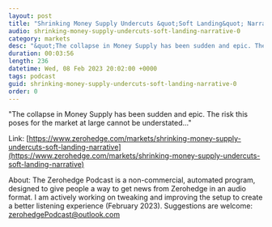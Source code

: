 ```yaml
---
layout: post
title: "Shrinking Money Supply Undercuts &quot;Soft Landing&quot; Narrative"
audio: shrinking-money-supply-undercuts-soft-landing-narrative-0
category: markets
desc: "&quot;The collapse in Money Supply has been sudden and epic. The risk this poses for the market at large cannot be understated...&quot;"
duration: 00:03:56
length: 236
datetime: Wed, 08 Feb 2023 20:02:00 +0000
tags: podcast
guid: shrinking-money-supply-undercuts-soft-landing-narrative-0
order: 0
---
```

&quot;The collapse in Money Supply has been sudden and epic. The risk this poses for the market at large cannot be understated...&quot;

Link: [https://www.zerohedge.com/markets/shrinking-money-supply-undercuts-soft-landing-narrative](https://www.zerohedge.com/markets/shrinking-money-supply-undercuts-soft-landing-narrative)

About: The Zerohedge Podcast is a non-commercial, automated program, designed to give people a way to get news from Zerohedge in an audio format.  I am actively working on tweaking and improving the setup to create a better listening experience (February 2023).  Suggestions are welcome: [zerohedgePodcast@outlook.com](mailto:zerohedgePodcast@outlook.com)